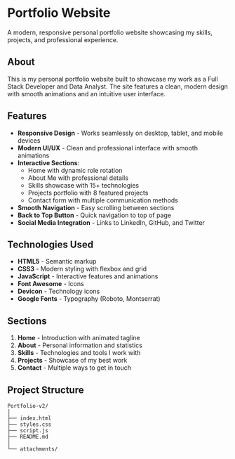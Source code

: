 # Portfolio Website

A modern, responsive personal portfolio website showcasing my skills, projects, and professional experience.

## About

This is my personal portfolio website built to showcase my work as a Full Stack Developer and Data Analyst. The site features a clean, modern design with smooth animations and an intuitive user interface.

## Features

- **Responsive Design** - Works seamlessly on desktop, tablet, and mobile devices
- **Modern UI/UX** - Clean and professional interface with smooth animations
- **Interactive Sections**:
  - Home with dynamic role rotation
  - About Me with professional details
  - Skills showcase with 15+ technologies
  - Projects portfolio with 8 featured projects
  - Contact form with multiple communication methods
- **Smooth Navigation** - Easy scrolling between sections
- **Back to Top Button** - Quick navigation to top of page
- **Social Media Integration** - Links to LinkedIn, GitHub, and Twitter

## Technologies Used

- **HTML5** - Semantic markup
- **CSS3** - Modern styling with flexbox and grid
- **JavaScript** - Interactive features and animations
- **Font Awesome** - Icons
- **Devicon** - Technology icons
- **Google Fonts** - Typography (Roboto, Montserrat)

## Sections

1. **Home** - Introduction with animated tagline
2. **About** - Personal information and statistics
3. **Skills** - Technologies and tools I work with
4. **Projects** - Showcase of my best work
5. **Contact** - Multiple ways to get in touch

## Project Structure

```
Portfolio-v2/
│
├── index.html
├── styles.css
├── script.js
├── README.md
│
└── attachments/
```